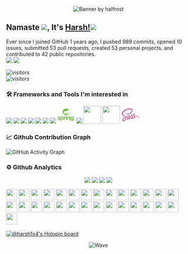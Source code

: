 <p align="center">
<img src="https://github.com/halfrost/halfrost/blob/master/icons/header_1.png" alt="Banner by halfrost">
<!--<a href="https://www.linkedin.com/in/harsh1x4/" target="_blank"><img src="https://github.com/harsh1x4/harsh1x4/blob/main/BannerHighResGithub.png" alt="banner"></a>-->
</p>

## Namaste <img src="https://github.com/TheDudeThatCode/TheDudeThatCode/blob/master/Assets/Hi.gif" width="29">, It's [Harsh!<img src="https://upload.wikimedia.org/wikipedia/en/4/41/Flag_of_India.svg" width="30">](https://g.dev/harsh1x4)
Ever since I joined GitHub 1 years ago, I pushed 989 commits, opened 10 issues, submitted 53 pull requests, created 53 personal projects, and contributed to 42 public repositories.<br>
<a href = "https://www.linkedin.com/in/harsh1x4"><img src="https://img.icons8.com/fluent/48/000000/linkedin.png"/></a> <a href = "https://twitter.com/harsh1x4"><img src="https://img.icons8.com/fluent/48/000000/twitter.png"/></a>

![visitors](https://visitor-badge.laobi.icu/badge?page_id=harsh1x4.harsh1x4)<br>
![visitors](https://count.getloli.com/get/@harsh1x4.github.readme)

### 🛠 Frameworks and Tools I'm interested in

<a href="https://www.w3.org/html/" target="_blank"> <img src="https://img.icons8.com/color/48/000000/html-5.png"/></a>
<a href="https://www.w3schools.com/css/" target="_blank"> <img src="https://img.icons8.com/color/48/000000/css3.png"/></a>
<a href="https://developer.mozilla.org/en-US/docs/Web/JavaScript" target="_blank"> <img src="https://img.icons8.com/color/48/000000/javascript.png"/></a>
<a href="https://getbootstrap.com" target="_blank"> <img src="https://img.icons8.com/color/48/000000/bootstrap.png"/></a>
<a href="https://reactjs.org/" target="_blank"> <img src="https://img.icons8.com/color/48/000000/react-native.png"/></a>
<a href="https://git-scm.com/" target="_blank"> <img src="https://img.icons8.com/color/48/000000/git.png"/></a>
<a href="https://www.java.com" target="_blank"> <img src="https://img.icons8.com/color/48/000000/java-coffee-cup-logo.png"/></a>
<a href="https://spring.io/" target="_blank"> <img src="https://github.com/devicons/devicon/blob/master/icons/spring/spring-original-wordmark.svg" width="48" height="48" /></a>
<a href="https://www.mysql.com/" target="_blank"> <img src="https://img.icons8.com/fluent/50/000000/mysql-logo.png" /></a>
<a href="https://github.com"> <img src="https://svgshare.com/i/gVT.svg" width="48" height="48"/></a>
<a href="https://angular.io" target="_blank"> <img src="https://angular.io/assets/images/logos/angular/angular.svg" width="48" height="48" /></a>
<a href="https://sass-lang.com" target="_blank"> <img src="https://github.com/devicons/devicon/blob/master/icons/sass/sass-original.svg" width="48" height="48" /></a>

### 📈 Github Contribution Graph
![GitHub Activity Graph](https://github-readme-activity-graph.cyclic.app/graph?username=harsh1x4&theme=react-dark&hide_border=true)

### ⚙️ Github Analytics
<p align="center">
  <img width="48%" src="https://github-readme-stats.vercel.app/api?username=harsh1x4&show_icons=true&theme=radical&hide_border=true&show_icons=true" />
  <img width="48%" src="https://github-readme-streak-stats.herokuapp.com/?user=harsh1x4&theme=radical&hide_border=true" />
  <img src="https://github-readme-stats.vercel.app/api/top-langs/?username=harsh1x4&layout=compact&theme=radical&hide_border=true&show_icons=true" />
  <img src="http://github-profile-summary-cards.vercel.app/api/cards/profile-details?username=harsh1x4&theme=radical" />
</p>

<div>
  <img src="https://cultofthepartyparrot.com/flags/hd/indiaparrot.gif" width="30" height="30"/>
  <img src="https://cultofthepartyparrot.com/flags/hd/indiaparrot.gif" width="30" height="30"/>
  <img src="https://cultofthepartyparrot.com/flags/hd/indiaparrot.gif" width="30" height="30"/>
  <img src="https://cultofthepartyparrot.com/flags/hd/indiaparrot.gif" width="30" height="30"/>
  <img src="https://cultofthepartyparrot.com/flags/hd/indiaparrot.gif" width="30" height="30"/>
  <img src="https://cultofthepartyparrot.com/flags/hd/indiaparrot.gif" width="30" height="30"/>
  <img src="https://cultofthepartyparrot.com/flags/hd/indiaparrot.gif" width="30" height="30"/>
  <img src="https://cultofthepartyparrot.com/flags/hd/indiaparrot.gif" width="30" height="30"/>
  <img src="https://cultofthepartyparrot.com/flags/hd/indiaparrot.gif" width="30" height="30"/>
  <img src="https://cultofthepartyparrot.com/flags/hd/indiaparrot.gif" width="30" height="30"/>
  <img src="https://cultofthepartyparrot.com/flags/hd/indiaparrot.gif" width="30" height="30"/>
  <img src="https://cultofthepartyparrot.com/flags/hd/indiaparrot.gif" width="30" height="30"/>
  <img src="https://cultofthepartyparrot.com/flags/hd/indiaparrot.gif" width="30" height="30"/>
  <img src="https://cultofthepartyparrot.com/flags/hd/indiaparrot.gif" width="30" height="30"/>
  <img src="https://cultofthepartyparrot.com/flags/hd/indiaparrot.gif" width="30" height="30"/>
  <img src="https://cultofthepartyparrot.com/flags/hd/indiaparrot.gif" width="30" height="30"/>
  <img src="https://cultofthepartyparrot.com/flags/hd/indiaparrot.gif" width="30" height="30"/>
  <img src="https://cultofthepartyparrot.com/flags/hd/indiaparrot.gif" width="30" height="30"/>
  <img src="https://cultofthepartyparrot.com/flags/hd/indiaparrot.gif" width="30" height="30"/>
  <img src="https://cultofthepartyparrot.com/flags/hd/indiaparrot.gif" width="30" height="30"/>
  <img src="https://cultofthepartyparrot.com/flags/hd/indiaparrot.gif" width="30" height="30"/>
  <img src="https://cultofthepartyparrot.com/flags/hd/indiaparrot.gif" width="30" height="30"/>
  <img src="https://cultofthepartyparrot.com/flags/hd/indiaparrot.gif" width="30" height="30"/>
  <img src="https://cultofthepartyparrot.com/flags/hd/indiaparrot.gif" width="30" height="30"/>
  <img src="https://cultofthepartyparrot.com/flags/hd/indiaparrot.gif" width="30" height="30"/>
  <img src="https://cultofthepartyparrot.com/flags/hd/indiaparrot.gif" width="30" height="30"/>
  <img src="https://cultofthepartyparrot.com/flags/hd/indiaparrot.gif" width="30" height="30"/>
  <img src="https://cultofthepartyparrot.com/flags/hd/indiaparrot.gif" width="30" height="30"/>
  <img src="https://cultofthepartyparrot.com/flags/hd/indiaparrot.gif" width="30" height="30"/>
  
  </div>

[![@harsh1x4's Holopin board](https://holopin.io/api/user/board?user=harsh1x4)](https://holopin.io/@harsh1x4)

<p align="center"><img src="https://raw.githubusercontent.com/bornmay/bornmay/Update/svg/Bottom.svg" alt="Wave"></p>
